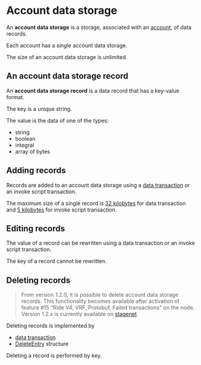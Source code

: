 # Account data storage

An **account data storage** is a storage, associated with an [account](/en/blockchain/account),  of data records.

Each account has a _single_ account data storage.

The size of an account data storage is unlimited.

## An account data storage record

An **account data storage record** is a data record that has a key-value format.

The key is a unique string.

The value is the data of one of the types:

* string
* boolean
* integral
* array of bytes

## Adding records

Records are added to an account data storage using a [data transaction](/en/blockchain/transaction-type/data-transaction) or an invoke script transaction.

The maximum size of a single record is [32 kilobytes](https://github.com/wavesplatform/Waves/blob/79442553314012cc0e2c1defca9d85f8a84e1770/lang/shared/src/main/scala/com/wavesplatform/lang/v1/ContractLimits.scala#L11) for data transaction and [5 kilobytes](https://github.com/wavesplatform/Waves/blob/79442553314012cc0e2c1defca9d85f8a84e1770/lang/shared/src/main/scala/com/wavesplatform/lang/v1/ContractLimits.scala#L20) for invoke script transaction.

## Editing records

The value of a record can be rewritten using a data transaction or an invoke script transaction.

The key of a record cannot be rewritten.

## Deleting records

> From version 1.2.0, it is possible to delete account data storage records. This functionality becomes available after activation of feature #15 “Ride V4, VRF, Protobuf, Failed transactions” on the node.
Version 1.2.x is currently available on [stagenet](/en/blockchain/blockchain-network/stage-network)

Deleting records is implemented by

- [data transaction](/en/blockchain/transaction-type/data-transaction)
- [DeleteEntry](/en/ride/structures/script-actions/delete-entry) structure

Deleting a record is performed by key.
